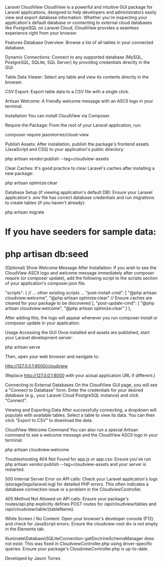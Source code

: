 Laravel CloudView
CloudView is a powerful and intuitive GUI package for Laravel applications, designed to help developers and administrators easily view and export database information. Whether you're inspecting your application's default database or connecting to external cloud databases like PostgreSQL on Laravel Cloud, CloudView provides a seamless experience right from your browser.

Features
Database Overview: Browse a list of all tables in your connected database.

Dynamic Connections: Connect to any supported database (MySQL, PostgreSQL, SQLite, SQL Server) by providing credentials directly in the GUI.

Table Data Viewer: Select any table and view its contents directly in the browser.

CSV Export: Export table data to a CSV file with a single click.

Artisan Welcome: A friendly welcome message with an ASCII logo in your terminal.

Installation
You can install CloudView via Composer.

Require the Package:
From the root of your Laravel application, run:

composer require jasontorres/cloud-view


Publish Assets:
After installation, publish the package's frontend assets (JavaScript and CSS) to your application's public directory:

php artisan vendor:publish --tag=cloudview-assets


Clear Caches:
It's good practice to clear Laravel's caches after installing a new package:

php artisan optimize:clear


Database Setup (if viewing application's default DB):
Ensure your Laravel application's .env file has correct database credentials and run migrations to create tables (if you haven't already):

php artisan migrate
# If you have seeders for sample data:
# php artisan db:seed


(Optional) Show Welcome Message After Installation:
If you wish to see the CloudView ASCII logo and welcome message immediately after composer require (or composer update), add the following script to the scripts section of your application's composer.json file.

"scripts": {
    // ... other existing scripts ...
    "post-install-cmd": [
        "@php artisan cloudview:welcome",
        "@php artisan optimize:clear" // Ensure caches are cleared for your package to be discovered
    ],
    "post-update-cmd": [
        "@php artisan cloudview:welcome",
        "@php artisan optimize:clear"
    ]
},

After adding this, the logo will appear whenever you run composer install or composer update in your application.

Usage
Accessing the GUI
Once installed and assets are published, start your Laravel development server:

php artisan serve


Then, open your web browser and navigate to:

http://127.0.0.1:8000/cloudview


(Replace http://127.0.0.1:8000 with your actual application URL if different.)

Connecting to External Databases
On the CloudView GUI page, you will see a "Connect to Database" form. Enter the credentials for your desired database (e.g., your Laravel Cloud PostgreSQL instance) and click "Connect".


Viewing and Exporting Data
After successfully connecting, a dropdown will populate with available tables. Select a table to view its data. You can then click "Export to CSV" to download the data.

CloudView Welcome Command
You can also run a special Artisan command to see a welcome message and the CloudView ASCII logo in your terminal:

php artisan cloudview:welcome


Troubleshooting
404 Not Found for app.js or app.css: Ensure you've run php artisan vendor:publish --tag=cloudview-assets and your server is restarted.

500 Internal Server Error on API calls: Check your Laravel application's logs (storage/logs/laravel.log) for detailed PHP errors. This often indicates a database connection issue or a problem in the CloudviewController.

405 Method Not Allowed on API calls: Ensure your package's routes/api.php explicitly defines POST routes for /api/cloudview/tables and /api/cloudview/table/{tableName}.

White Screen / No Content: Open your browser's developer console (F12) and check for JavaScript errors. Ensure the cloudview-root div is not empty in the Elements tab.

Illuminate\Database\SQLiteConnection::getDoctrineSchemaManager does not exist: This was fixed in CloudviewController.php using driver-specific queries. Ensure your package's CloudviewController.php is up-to-date.

Developed by Jason Torres